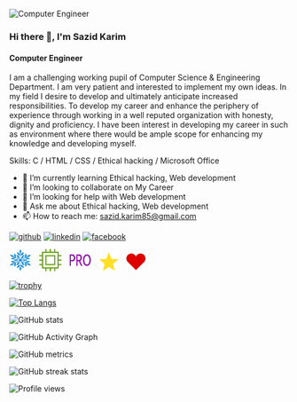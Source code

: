 ![Computer Engineer](https://scontent.fdac135-1.fna.fbcdn.net/v/t39.30808-6/307019923_3356966727883408_1413320797190381799_n.jpg?stp=dst-jpg_p526x296&_nc_cat=109&ccb=1-7&_nc_sid=730e14&_nc_eui2=AeHR3aPKSKo1bqIHZv2ENIkglNMSnm5RZCCU0xKeblFkIJal53FyFBkq8MzUWcmrwPMIKUSdmpizW7EV3lTQcyUh&_nc_ohc=ox8NfG1kG6QAX-l0k-9&_nc_ht=scontent.fdac135-1.fna&oh=00_AT-qxuSr5ru2VXhsyT41xWDzG3_7GMis3IAVtI9jrNWMJw&oe=632890D7)

### Hi there 👋, I'm Sazid Karim
#### Computer Engineer


I am a challenging working pupil of Computer Science & Engineering Department. I am very
 patient and interested to implement my own ideas. In my field I desire to develop and
 ultimately anticipate increased responsibilities. 
To develop my career and enhance the periphery of experience through working in a well 
reputed organization with honesty, dignity and proficiency. I have been interest in developing 
my career in such as environment where there would be ample scope for enhancing my
knowledge and developing myself.

Skills: C / HTML / CSS / Ethical hacking / Microsoft Office

- 🌱 I’m currently learning Ethical hacking, Web development 
- 👯 I’m looking to collaborate on My Career 
- 🤔 I’m looking for help with Web development 
- 💬 Ask me about Ethical hacking, Web development 
- 📫 How to reach me: sazid.karim85@gmail.com 


[<img src='https://cdn.jsdelivr.net/npm/simple-icons@3.0.1/icons/github.svg' alt='github' height='40'>](https://github.com/sazidkarim)  [<img src='https://cdn.jsdelivr.net/npm/simple-icons@3.0.1/icons/linkedin.svg' alt='linkedin' height='40'>](https://www.linkedin.com/in/sazid-karim/)  [<img src='https://cdn.jsdelivr.net/npm/simple-icons@3.0.1/icons/facebook.svg' alt='facebook' height='40'>](https://www.facebook.com/sajid.karim.925)  

<a href='https://archiveprogram.github.com/'><img src='https://raw.githubusercontent.com/acervenky/animated-github-badges/master/assets/acbadge.gif' width='40' height='40'></a> <a href='https://docs.github.com/en/developers'><img src='https://raw.githubusercontent.com/acervenky/animated-github-badges/master/assets/devbadge.gif' width='40' height='40'></a> <a href='https://github.com/pricing'><img src='https://raw.githubusercontent.com/acervenky/animated-github-badges/master/assets/pro.gif' width='40' height='40'></a> <a href='https://stars.github.com/'><img src='https://raw.githubusercontent.com/acervenky/animated-github-badges/master/assets/starbadge.gif' width='35' height='35'></a> <a href='https://docs.github.com/en/github/supporting-the-open-source-community-with-github-sponsors'><img src='https://raw.githubusercontent.com/acervenky/animated-github-badges/master/assets/sponsorbadge.gif' width='35' height='35'></a> 

[![trophy](https://github-profile-trophy.vercel.app/?username=sazidkarim)](https://github.com/ryo-ma/github-profile-trophy)

[![Top Langs](https://github-readme-stats.vercel.app/api/top-langs/?username=sazidkarim)](https://github.com/anuraghazra/github-readme-stats)

![GitHub stats](https://github-readme-stats.vercel.app/api?username=sazidkarim&show_icons=true&count_private=true)  

![GitHub Activity Graph](https://activity-graph.herokuapp.com/graph?username=sazidkarim)  

![GitHub metrics](https://metrics.lecoq.io/sazidkarim)  

![GitHub streak stats](https://github-readme-streak-stats.herokuapp.com/?user=sazidkarim)  

![Profile views](https://gpvc.arturio.dev/sazidkarim)  
